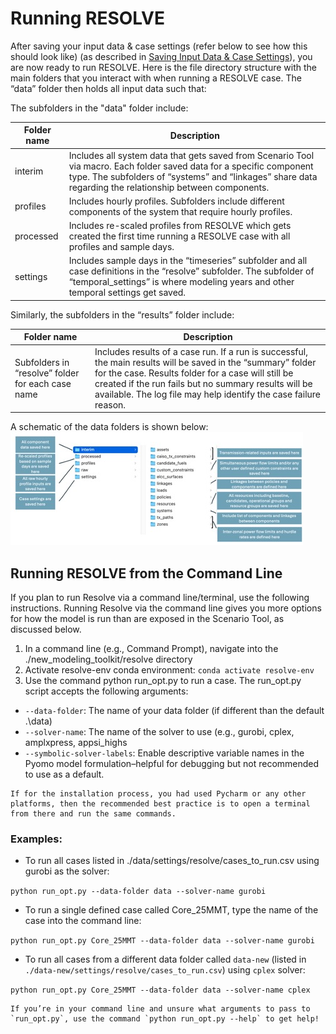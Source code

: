 # Running RESOLVE

After saving your input data & case settings (refer below to see how this should look like) (as described in [Saving Input Data & Case Settings](https://docs.ethree.com/projects/resolve/en/latest/user_guide/index.html#saving-inputs)), you are now ready to run RESOLVE. Here is the file directory structure with the main folders that you interact with when running a RESOLVE case. The “data” folder then holds all input data such that:

The subfolders in the "data" folder include:

| Folder name | Description   |
|---------------------------------------------------|--------------------------------------------------------------------------------------------------------------------------------------------------------------------------------------------------------------------------------------------------------------------------------------------------|
| interim                                           | Includes all system data that gets saved from Scenario Tool via macro. Each folder saved data for a specific component type. The subfolders of “systems” and “linkages” share data regarding the relationship between components.                                                                |
| profiles                                          | Includes hourly profiles. Subfolders include different components of the system that require hourly profiles.                                                                                                                                                                                    |
| processed                                         | Includes re-scaled profiles from RESOLVE which gets created the first time running a RESOLVE case with all profiles and sample days.                                                                                                                                                             |
| settings                                          | Includes sample days in the “timeseries” subfolder and all case definitions in the “resolve” subfolder. The subfolder of “temporal_settings” is where modeling years and other temporal settings get saved.                                                                                      |

Similarly, the subfolders in the “results” folder include:

| Folder name | Description |
|-------------|-------------|
| Subfolders in “resolve” folder for each case name | Includes results of a case run. If a run is successful, the main results will be saved in the “summary” folder for the case. Results folder for a case will still be created if the run fails but no summary results will be available. The log file may help identify the case failure reason.  |

A schematic of the data folders is shown below:
![RESOLVE Data Folder Structure](_images/Data_Folders.jpg)


## Running RESOLVE from the Command Line
If you plan to run Resolve via a command line/terminal, use the following instructions. Running Resolve via the command line gives you more options for how the model is run than are exposed in the Scenario Tool, as discussed below.

1. In a command line (e.g., Command Prompt), navigate into the ./new_modeling_toolkit/resolve directory
1. Activate resolve-env conda environment: ``` conda activate resolve-env ```
1. Use the command python run_opt.py to run a case. The run_opt.py script accepts the following arguments:
-  ```--data-folder```: The name of your data folder (if different than the default .\data)
-  ```--solver-name```: The name of the solver to use (e.g., gurobi, cplex, amplxpress, appsi_highs
- ```--symbolic-solver-labels```: Enable descriptive variable names in the Pyomo model formulation–helpful for debugging but not recommended to use as a default.

```{tip}
If for the installation process, you had used Pycharm or any other platforms, then the recommended best practice is to open a terminal from there and run the same commands.
```


### Examples:

- To run all cases listed in ./data/settings/resolve/cases_to_run.csv using gurobi as the solver:

```python run_opt.py --data-folder data --solver-name gurobi```

- To run a single defined case called Core_25MMT, type the name of the case into the command line:

```python run_opt.py Core_25MMT --data-folder data --solver-name gurobi```

- To run all cases from a different data folder called `data-new` (listed in `./data-new/settings/resolve/cases_to_run.csv`) using `cplex` solver:

```python run_opt.py Core_25MMT --data-folder data --solver-name cplex```



```{Note}
If you’re in your command line and unsure what arguments to pass to `run_opt.py`, use the command `python run_opt.py --help` to get help!
```